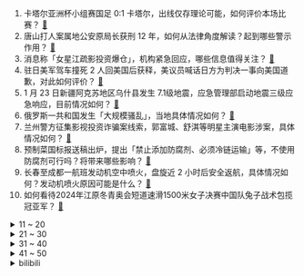 1. 卡塔尔亚洲杯小组赛国足 0:1 卡塔尔，出线仅存理论可能，如何评价本场比赛？ [:link:](https://www.zhihu.com/question/640724121)
2. 唐山打人案属地公安原局长获刑 12 年，如何从法律角度解读？起到哪些警示作用？ [:link:](https://www.zhihu.com/question/640689826)
3. 消息称「女星江疏影投资爆仓」，机构紧急回应，哪些信息值得关注？ [:link:](https://www.zhihu.com/question/640673901)
4. 驻日美军驾车撞死 2 人回美国后获释，美议员喊话日方为判决一事向美国道歉，对此如何评价？ [:link:](https://www.zhihu.com/question/640675946)
5. 1 月 23 日新疆阿克苏地区乌什县发生 7.1级地震，应急管理部启动地震三级应急响应，目前情况如何？ [:link:](https://www.zhihu.com/question/640763089)
6. 俄罗斯一共和国发生「大规模骚乱」，当地具体情况如何？ [:link:](https://www.zhihu.com/question/640079536)
7. 兰州警方征集影视投资诈骗案线索，郭富城、舒淇等明星主演电影涉案，具体情况如何？ [:link:](https://www.zhihu.com/question/640675559)
8. 预制菜国标报送稿出炉，提出「禁止添加防腐剂、必须冷链运输」等，不使用防腐剂可行吗？将带来哪些影响？ [:link:](https://www.zhihu.com/question/640674945)
9. 长春至成都一航班发动机空中喷火，盘旋近 2 小时后安全返航，具体情况如何？发动机喷火原因可能是什么？ [:link:](https://www.zhihu.com/question/640700145)
10. 如何看待2024年江原冬青奥会短道速滑1500米女子决赛中国队兔子战术包揽冠亚军？ [:link:](https://www.zhihu.com/question/640576304)
<details>
<summary>11 ~ 20</summary>

11. 云南昭通山体滑坡灾害，搜救出失联人员 8 人，已无生命体征，当前救援情况如何？ [:link:](https://www.zhihu.com/question/640663872)
12. 男子买烟后自称未成年向店家索赔 1 万，律师「系勒索，或追究刑事责任」，如何从法律角度解读？ [:link:](https://www.zhihu.com/question/640617249)
13. 博主无视警告标识拍照，引导网友翻围栏，军媒称「军事重地，禁止进入，并非儿戏」，该行为涉及哪些法律问题？ [:link:](https://www.zhihu.com/question/640659834)
14. 1 月 60 城首套房贷利率进入「3 时代」，专家称「更多城市将不设首套利率下限」，如何解读？ [:link:](https://www.zhihu.com/question/640650116)
15. 国内某985工科博士生，前三年一直帮老板做项目，博四上学期结束的时候才确定研究方向，纠结要不要退学？ [:link:](https://www.zhihu.com/question/640110768)
16. A股承担着一个什么功能？ [:link:](https://www.zhihu.com/question/633366326)
17. 2024 LPL 春季赛RNG 2:1 EDG，如何评价这场比赛？ [:link:](https://www.zhihu.com/question/640709075)
18. 职场「立人设」有必要吗？「立对人设」可以让你混得更好吗？ [:link:](https://www.zhihu.com/question/640015331)
19. 准备发了年终奖给家里换台集成灶，刚好过年时就能用上了，有没有推荐？ [:link:](https://www.zhihu.com/question/640199353)
20. 深圳市足球俱乐部宣布因严重历史债务难以为继，退出职业联赛，哪些信息值得关注？ [:link:](https://www.zhihu.com/question/640672584)
</details>
<details>
<summary>21 ~ 30</summary>

21. 1 月 22 日沪指失守 2800 点，贵州茅台、招商银行等逆市翻红，如何看待今日行情？ [:link:](https://www.zhihu.com/question/640610592)
22. 春节怎么少得了聚餐时刻，有什么「好喝又能烘托氛围」的酒饮推荐？ [:link:](https://www.zhihu.com/question/638174652)
23. 如果你是岸本齐史，你会怎样处理小李这个纯努力无血统型角色？ [:link:](https://www.zhihu.com/question/639132635)
24. 2024春节前，有哪些值得入手的旗舰手机？ [:link:](https://www.zhihu.com/question/639640415)
25. 什么是通勤婚姻？你能接受这种模式的婚姻吗？会存在哪些问题？ [:link:](https://www.zhihu.com/question/640656527)
26. 为什么孩子体谅不了父母的不容易？ [:link:](https://www.zhihu.com/question/630609990)
27. 繁花里阿宝为什么原谅蔡司令？ [:link:](https://www.zhihu.com/question/640560627)
28. 过年小朋友们的聚会里，可以准备哪些礼物或玩具送给孩子们？ [:link:](https://www.zhihu.com/question/638738065)
29. 对于滑雪新手来说，有必要遵从内层、中间层、外层的多层穿衣法吗？ [:link:](https://www.zhihu.com/question/638921393)
30. 中国「地下管道修复技术」被用到北美欧洲，透露出哪些信息？ [:link:](https://www.zhihu.com/question/640656739)
</details>
<details>
<summary>31 ~ 40</summary>

31. 《红楼梦》何以让众多名家钟爱？其魅力何在？ [:link:](https://www.zhihu.com/question/636716923)
32. 如何评价《声生不息家年华》第八期？ [:link:](https://www.zhihu.com/question/640265675)
33. 扑街作者和网文大神身上各自都有什么特征？ [:link:](https://www.zhihu.com/question/640174860)
34. 谁家的公司（什么工作）会给员工配两台电脑，双屏操作？ [:link:](https://www.zhihu.com/question/640036055)
35. 暴雪黄色预警继续，广西、广东等地部分地区有大到暴雪，暴雪天气应注意哪些安全问题？ [:link:](https://www.zhihu.com/question/640603733)
36. 前中超冠军深圳队官方：球队无法通过准入，正式解散，哪些信息值得关注？ [:link:](https://www.zhihu.com/question/640617233)
37. 微信红包与转账性质区别明确，「红包被认定为赠与，无需返还」，哪些信息值得关注？ [:link:](https://www.zhihu.com/question/640602495)
38. 阿里云都有哪些鲜为人知，但是能够极大提升效率的AI「宝藏工具」？ [:link:](https://www.zhihu.com/question/640448883)
39. 红海局势持续发酵，农产品供应链风险加剧，这会带来哪些影响？红海航运危机还将持续多久？ [:link:](https://www.zhihu.com/question/640613397)
40. 北约将举行数十年来最大规模军演，俄副外长称「军演标志着北约回归冷战模式」，哪些信息值得关注？ [:link:](https://www.zhihu.com/question/640605703)
</details>
<details>
<summary>41 ~ 50</summary>

41. 华为和东风旗下岚图汽车达成战略合作，采用HI智能汽车解决方案模式，大家怎么看？ [:link:](https://www.zhihu.com/question/640431816)
42. 1 月 LPR 报价出炉，1 年期和 5 年期利率均维持不变，这意味着什么？ [:link:](https://www.zhihu.com/question/640609571)
43. 云南镇雄山体滑坡致47人失联，目前当地情况如何？ [:link:](https://www.zhihu.com/question/640612979)
44. 自己琢磨出来的、以为独一无二的思想，却发现总与先哲们相同，这意味着什么？ [:link:](https://www.zhihu.com/question/640558539)
45. 2024 年龙年新年送运动装备礼品，有哪些适合户外跑步爱好者的选择？ [:link:](https://www.zhihu.com/question/637063770)
46. C 罗抵达深圳！随利雅得胜利开启个人第 8 次中国行，对此你有哪些期待？你会去现场看吗？ [:link:](https://www.zhihu.com/question/640559324)
47. 带猫咪出门会应激，不吃不喝躲角落，有什么好的办法可以缓解吗？ [:link:](https://www.zhihu.com/question/638855005)
48. 造一艘航母有多难? [:link:](https://www.zhihu.com/question/295632125)
49. 成绩差是因为孩子真的笨吗？ [:link:](https://www.zhihu.com/question/632402145)
50. 求推荐一款品牌床垫？ [:link:](https://www.zhihu.com/question/639720765)
</details><details>
<summary>bilibili</summary>

</details>